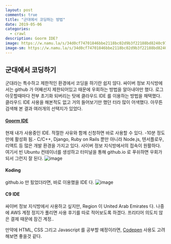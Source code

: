 ```yaml
---
layout: post
comments: true
title: "군대에서 코딩하는 방법"
date: 2019-05-06
categories:
  - crawl
description: Goorm IDE?
image: https://w.namu.la/s/34d0cf74701846bbe2118bc02d9b3f22188bd8240c974e5deb3dad7acec7b719f7534745cd045be19f973905a45eb788e28e60d60b53d2e3fa0c3782da58d001dae8cf0cd3357269fe0a9bdc60d658f864340f7e3633f7b09e53f517eac869ca
image-sm: https://w.namu.la/s/34d0cf74701846bbe2118bc02d9b3f22188bd8240c974e5deb3dad7acec7b719f7534745cd045be19f973905a45eb788e28e60d60b53d2e3fa0c3782da58d001dae8cf0cd3357269fe0a9bdc60d658f864340f7e3633f7b09e53f517eac869ca
---
```

## 군대에서 코딩하기
군대라는 특수하고 제한적인 환경에서 코딩을 하기란 쉽지 않다. 싸이버 정보 지식방에서는 github 가 어째선지 제한되어있고 때문에 우회하는 방법을 알아내야만 했다. 로그아웃할때마다 전부 초기화 되버리는 탓에 클라우드 IDE 를 이용하는 방법을 채택했다. 클라우드 IDE 사용을 해본적도 없고 거의 들어보기만 했던 터라 많이 어색했다. 아무튼 검색해 본 결과 여러개의 선택지가 있었다.

#### [Goorm IDE](https://ide.goorm.io/)
현재 내가 사용중인 IDE. 적절한 사유와 함께 신청하면 바로 사용할 수 있다. -10분 정도만에 활성화 됨.- C/C++, Django, Ruby on Rails 뿐만 아니라 Node.js, 텐서플로우, 리액트 등 많은 개발 환경을 가지고 있다. 사이버 정보 지식방에서의 접속이 원활하다. 여기서 빈 Ubuntu 컨테이너를 생성하고 터미널을 통해 github.io 로 푸쉬하면 우회가 되서 그런지 잘 된다.
![image](https://i.ibb.co/h2Qcgs8/Groorm-ide-1472649517410-ide.png)

#### Koding
github.io 만 됬었더라면, 바로 이용했을 IDE 다.
![image](https://i.ibb.co/JyzGTJ6/image.png)

#### C9 IDE
싸이버 정보 지식방에서 사용하고 싶지만, Region 이 United Arab Emirates 다. 나중에 AWS 계정 정지가 풀리면 사용 후기를 따로 적어보도록 하겠다. 프리티어 의도치 않은 결제 때문에 잠긴 계정.. 


만약에 HTML, CSS 그리고 Javascript 를 공부할 예정이라면, [Codepen](https://codepen.io) 사용도 고려해보면 좋을것 같다.